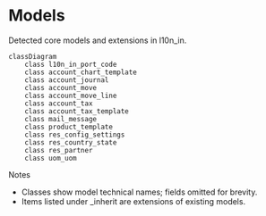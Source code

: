 # Models

Detected core models and extensions in l10n_in.

```mermaid
classDiagram
    class l10n_in_port_code
    class account_chart_template
    class account_journal
    class account_move
    class account_move_line
    class account_tax
    class account_tax_template
    class mail_message
    class product_template
    class res_config_settings
    class res_country_state
    class res_partner
    class uom_uom
```

Notes
- Classes show model technical names; fields omitted for brevity.
- Items listed under _inherit are extensions of existing models.

